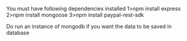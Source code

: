 You must have following dependencies installed 
1>npm install express 
2>npm install mongoose 
3>npm install paypal-rest-sdk 
 
 
 
Do run an instance of mongodb if you want the data to be saved in database 
